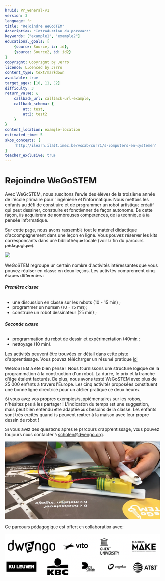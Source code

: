 ```yaml
---
hruid: Pr_General-v1
version: 3
language: fr
title: "Rejoindre WeGoSTEM"
description: "Introduction du parcours"
keywords: ["example1", "example2"]
educational_goals: [
    {source: Source, id: id}, 
    {source: Source2, id: id2}
]
copyright: Copyright by Jerro
licence: Licenced by Jerro
content_type: text/markdown
available: true
target_ages: [10, 11, 12]
difficulty: 3
return_value: {
    callback_url: callback-url-example,
    callback_schema: {
        att: test,
        att2: test2
    }
}
content_location: example-location
estimated_time: 5
skos_concepts: [
    'http://ilearn.ilabt.imec.be/vocab/curr1/s-computers-en-systemen'
]
teacher_exclusive: true
---
```


# Rejoindre WeGoSTEM

Avec WeGoSTEM, nous suscitons l’envie des élèves de la troisième année de l'école primaire pour l'ingénierie et l'informatique. Nous mettons les enfants au défi de construire et de programmer un robot artistique créatif qui peut dessiner, construire et fonctionner de façon autonome. De cette façon, ils acquièrent de nombreuses compétences, de la technique à la pensée informatique.  

Sur cette page, nous avons rassemblé tout le matériel didactique d'accompagnement dans une leçon en ligne. Vous pouvez réserver les kits correspondants dans une bibliothèque locale (voir la fin du parcours pédagogique).

![](@youtube/https://www.youtube.com/embed/RqyxGvzavCw)

WeGoSTEM regroupe un certain nombre d'activités intéressantes que vous pouvez réaliser en classe en deux leçons. Les activités comprennent cinq étapes différentes :

###### **Première classe**
* une discussion en classe sur les robots (10 - 15 min) ;
* programmer un humain (10 - 15 min);
* construire un robot dessinateur (25 min) ;
  
###### **Seconde classe**
* programmation du robot de dessin et expérimentation (40min);
* nettoyage (10 min).

Les activités peuvent être trouvées en détail dans cette piste d'apprentissage. Vous pouvez télécharger un résumé pratique [ici](@pdf/embed/WeGoSTEMoverzichtleerkrachten.pdf "Samenvatting WeGoSTEM").

WeGoSTEM a été bien pensé ! Nous fournissons une structure logique de la programmation à la construction d'un robot. La durée, le prix et la tranche d'âge étaient facturés.
De plus, nous avons testé WeGoSTEM avec plus de 25 000 enfants à travers l'Europe. Les cinq activités proposées constituent une bonne ligne directrice pour un atelier pratique de deux heures.

Si vous avez vos propres exemples/supplémentaires sur les robots, n'hésitez pas à les partager ! L'indication du temps est une suggestion, mais peut bien entendu être adaptée aux besoins de la classe. Les enfants sont très excités quand ils peuvent rentrer à la maison avec leur propre dessin de robot !

Si vous avez des questions après le parcours d'apprentissage, vous pouvez toujours nous contacter à [scholen@dwengo.org](scholen@dwengo.org "mail").

![](embed/WeGoSTEM_Front.jpg "close-up")

Ce parcours pédagogique est offert en collaboration avec:

![](embed/WeGoSTEM_Sponsors.png "sponsors")